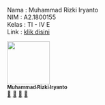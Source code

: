 Nama : Muhammad Rizki Iryanto <br>
NIM : A2.1800155 <br>
Kelas : TI - IV E <br>
Link : <a href="https://a21800155.000webhostapp.com" target="_blank">klik disini</a>

<tr>
     <!-- Baris 2 Max 7 Akun -->
     <td align="center"><a href="#"><img src="https://avatars1.githubusercontent.com/u/62083185?s=460&u=0e4124ad96780beb739df19666296b8dc82828e9&v=4" width="100px;" alt=""/><br /><sub><b>Muhammad Rizki Iryanto</b></sub></a><br /><a href="#" title="https://github.com/manggarsasongko/PABWEB-E">🔗</a> <a href="#" title="Documentation">📖</a> <a href="#" title="Profile">👀</a> <a href="#" title="Talks">📢</a></td>
  </tr>